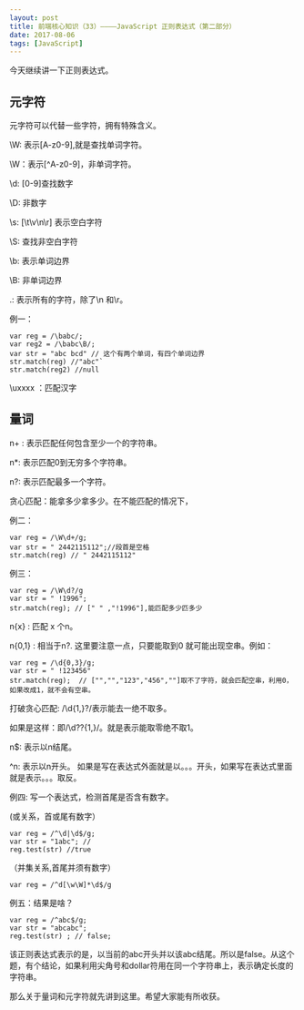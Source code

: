 ```yaml
---
layout: post
title: 前端核心知识（33）————JavaScript 正则表达式（第二部分）
date: 2017-08-06
tags: [JavaScript]
---
```


今天继续讲一下正则表达式。

## 元字符

元字符可以代替一些字符，拥有特殊含义。

\W: 表示[A-z0-9],就是查找单词字符。

\W：表示[^A-z0-9]，非单词字符。

\d: [0-9]查找数字

\D: 非数字

\s: [\t\v\n\r] 表示空白字符

\S: 查找非空白字符

\b: 表示单词边界

\B: 非单词边界

.: 表示所有的字符，除了\n 和\r。

例一：

	var reg = /\babc/;
	var reg2 = /\babc\B/;
	var str = "abc bcd" // 这个有两个单词，有四个单词边界
	str.match(reg) //"abc"`
	str.match(reg2) //null
	
\uxxxx ：匹配汉字

## 量词

n+ : 表示匹配任何包含至少一个的字符串。

n*: 表示匹配0到无穷多个字符串。

n?: 表示匹配最多一个字符。

贪心匹配：能拿多少拿多少。在不能匹配的情况下， 

例二：

	var reg = /\W\d+/g;
	var str = " 2442115112";//段首是空格
	str.match(reg) // " 2442115112"

例三：
	
	var reg = /\W\d?/g
	var str = " !1996";
	str.match(reg); // [" " ,"!1996"],能匹配多少匹多少

n{x} : 匹配 x 个n。

n{0,1} : 相当于n?. 这里要注意一点，只要能取到0 就可能出现空串。例如：
	
	var reg = /\d{0,3}/g;
	var str = " !123456"
	str.match(reg);  // ["","","123","456",""]取不了字符，就会匹配空串，利用0，如果改成1，就不会有空串。

打破贪心匹配: /\d{1,}?/表示能去一绝不取多。

如果是这样：即/\d??{1,}/。就是表示能取零绝不取1。

n$: 表示以n结尾。

^n: 表示以n开头。 如果是写在表达式外面就是以。。。开头，如果写在表达式里面就是表示。。。取反。

例四: 写一个表达式，检测首尾是否含有数字。

(或关系，首或尾有数字）

	var reg = /^\d|\d$/g;
	var str = "1abc"; // 
	reg.test(str) //true
	
（并集关系,首尾并须有数字）
	
	var reg = /^d[\w\W]*\d$/g

例五：结果是啥？

	var reg = /^abc$/g;
	var str = "abcabc";
	reg.test(str) ; // false;

该正则表达式表示的是，以当前的abc开头并以该abc结尾。所以是false。从这个题，有个结论，如果利用尖角号和dollar符用在同一个字符串上，表示确定长度的字符串。

那么关于量词和元字符就先讲到这里。希望大家能有所收获。









